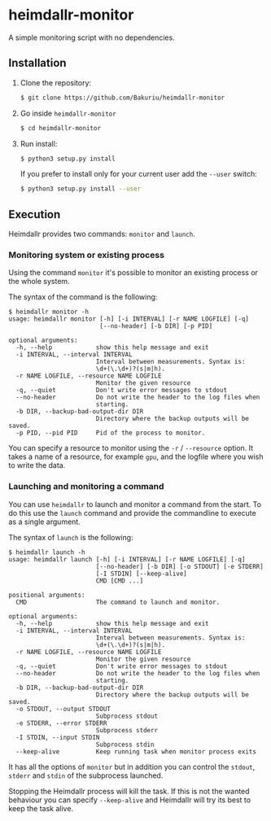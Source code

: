 # heimdallr-monitor

A simple monitoring script with no dependencies.

## Installation

1. Clone the repository:

    ```bash
    $ git clone https://github.com/Bakuriu/heimdallr-monitor
    ```

2. Go inside `heimdallr-monitor`

    ```bash
    $ cd heimdallr-monitor
    ```

3. Run install:

    ```bash
    $ python3 setup.py install
    ```
    
    If you prefer to install only for your current user add the `--user` switch:

    ```bash
    $ python3 setup.py install --user
    ```

## Execution

Heimdallr provides two commands: `monitor` and `launch`.

### Monitoring system or existing process

Using the command `monitor` it's possible to monitor an existing process or the whole system.

The syntax of the command is the following:

```
$ heimdallr monitor -h
usage: heimdallr monitor [-h] [-i INTERVAL] [-r NAME LOGFILE] [-q]
                         [--no-header] [-b DIR] [-p PID]

optional arguments:
  -h, --help            show this help message and exit
  -i INTERVAL, --interval INTERVAL
                        Interval between measurements. Syntax is:
                        \d+(\.\d+)?(s|m|h).
  -r NAME LOGFILE, --resource NAME LOGFILE
                        Monitor the given resource
  -q, --quiet           Don't write error messages to stdout
  --no-header           Do not write the header to the log files when
                        starting.
  -b DIR, --backup-bad-output-dir DIR
                        Directory where the backup outputs will be saved.
  -p PID, --pid PID     Pid of the process to monitor.
```

You can specify a resource to monitor using the `-r` / `--resource` option.
It takes a name of a resource, for example `gpu`, and the logfile where you wish to write
the data.


### Launching and monitoring a command

You can use `heimdallr` to launch and monitor a command from the start.
To do this use the `launch` command and provide the commandline to execute as
a single argument.

The syntax of `launch` is the following:

```
$ heimdallr launch -h
usage: heimdallr launch [-h] [-i INTERVAL] [-r NAME LOGFILE] [-q]
                        [--no-header] [-b DIR] [-o STDOUT] [-e STDERR]
                        [-I STDIN] [--keep-alive]
                        CMD [CMD ...]

positional arguments:
  CMD                   The command to launch and monitor.

optional arguments:
  -h, --help            show this help message and exit
  -i INTERVAL, --interval INTERVAL
                        Interval between measurements. Syntax is:
                        \d+(\.\d+)?(s|m|h).
  -r NAME LOGFILE, --resource NAME LOGFILE
                        Monitor the given resource
  -q, --quiet           Don't write error messages to stdout
  --no-header           Do not write the header to the log files when
                        starting.
  -b DIR, --backup-bad-output-dir DIR
                        Directory where the backup outputs will be saved.
  -o STDOUT, --output STDOUT
                        Subprocess stdout
  -e STDERR, --error STDERR
                        Subprocess stderr
  -I STDIN, --input STDIN
                        Subprocess stdin
  --keep-alive          Keep running task when monitor process exits

```

It has all the options of `monitor` but in addition you can control the `stdout`, `stderr` and `stdin`
of the subprocess launched.

Stopping the Heimdallr process will kill the task. If this is not the wanted behaviour
you can specify `--keep-alive` and Heimdallr will try its best to keep the task alive.